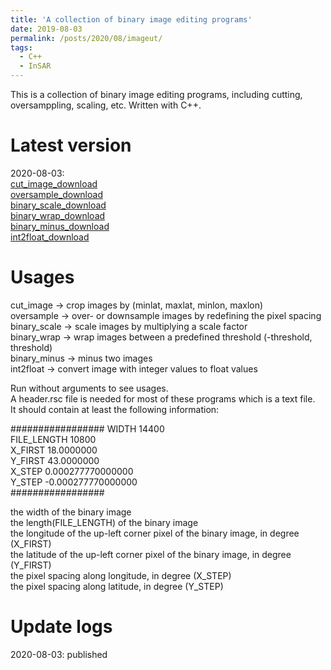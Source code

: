 ```yaml
---
title: 'A collection of binary image editing programs'
date: 2019-08-03
permalink: /posts/2020/08/imageut/
tags:
  - C++
  - InSAR
---
```


This is a collection of binary image editing programs, including cutting, oversamppling, scaling, etc. Written with C++.  

Latest version
======
2020-08-03:  
[cut_image_download](ftp://www.gacos.net/pub/share/software/cut_image.zip)   
[oversample_download](ftp://www.gacos.net/pub/share/software/oversample.zip)  
[binary_scale_download](ftp://www.gacos.net/pub/share/software/binary_scale.zip)  
[binary_wrap_download](ftp://www.gacos.net/pub/share/software/binary_wrap.zip)  
[binary_minus_download](ftp://www.gacos.net/pub/share/software/binary_minus.zip)  
[int2float_download](ftp://www.gacos.net/pub/share/software/int2float.zip)  

Usages
======
cut_image -> crop images by (minlat, maxlat, minlon, maxlon)   
oversample -> over- or downsample images by redefining the pixel spacing   
binary_scale -> scale images by multiplying a scale factor   
binary_wrap -> wrap images between a predefined threshold (-threshold, threshold)   
binary_minus -> minus two images   
int2float -> convert image with integer values to float values   


Run without arguments to see usages.  
A header.rsc file is needed for most of these programs which is a text file.  
It should contain at least the following information: 

#################
WIDTH   14400  
FILE_LENGTH   10800  
X_FIRST           18.0000000  
Y_FIRST           43.0000000  
X_STEP             0.000277770000000  
Y_STEP            -0.000277770000000     
#################


the width of the binary image  
the length(FILE_LENGTH) of the binary image  
the longitude of the up-left corner pixel of the binary image, in degree (X_FIRST)  
the latitude of the up-left corner pixel of the binary image, in degree (Y_FIRST)  
the pixel spacing along longitude, in degree (X_STEP)  
the pixel spacing along latitude, in degree (Y_STEP)  



Update logs
======
2020-08-03: published  
